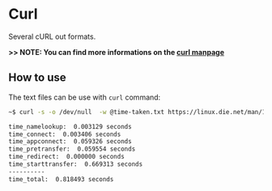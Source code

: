 # Curl

Several cURL out formats.

**>> NOTE: You can find more informations on the [curl manpage](https://linux.die.net/man/1/curl)**

## How to use

The text files can be use with `curl` command:

```bash
~$ curl -s -o /dev/null  -w @time-taken.txt https://linux.die.net/man/1/curl

time_namelookup:  0.003129 seconds
time_connect:  0.003406 seconds
time_appconnect:  0.059326 seconds
time_pretransfer:  0.059554 seconds
time_redirect:  0.000000 seconds
time_starttransfer:  0.669313 seconds
----------
time_total:  0.818493 seconds
```
